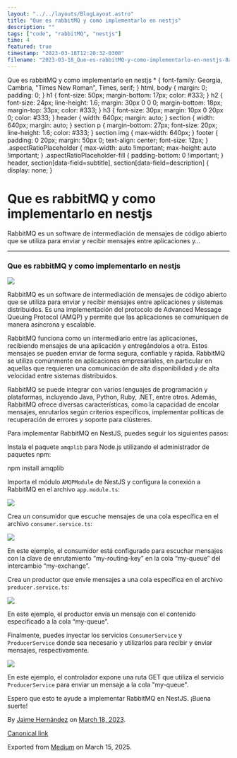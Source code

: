 ```yaml
---
layout: "../../layouts/BlogLayout.astro"
title: "Que es rabbitMQ y como implementarlo en nestjs"
description: ""
tags: ["code", "rabbitMQ", "nestjs"]
time: 4
featured: true
timestamp: "2023-03-18T12:20:32-0300"
filename: "2023-03-18_Que-es-rabbitMQ-y-como-implementarlo-en-nestjs-8a8f1a97df5f"
---
```


Que es rabbitMQ y como implementarlo en nestjs \* { font-family: Georgia, Cambria, "Times New Roman", Times, serif; } html, body { margin: 0; padding: 0; } h1 { font-size: 50px; margin-bottom: 17px; color: #333; } h2 { font-size: 24px; line-height: 1.6; margin: 30px 0 0 0; margin-bottom: 18px; margin-top: 33px; color: #333; } h3 { font-size: 30px; margin: 10px 0 20px 0; color: #333; } header { width: 640px; margin: auto; } section { width: 640px; margin: auto; } section p { margin-bottom: 27px; font-size: 20px; line-height: 1.6; color: #333; } section img { max-width: 640px; } footer { padding: 0 20px; margin: 50px 0; text-align: center; font-size: 12px; } .aspectRatioPlaceholder { max-width: auto !important; max-height: auto !important; } .aspectRatioPlaceholder-fill { padding-bottom: 0 !important; } header, section\[data-field=subtitle\], section\[data-field=description\] { display: none; }

Que es rabbitMQ y como implementarlo en nestjs
==============================================

RabbitMQ es un software de intermediación de mensajes de código abierto que se utiliza para enviar y recibir mensajes entre aplicaciones y…

* * *

### Que es rabbitMQ y como implementarlo en nestjs

![](https://cdn-images-1.medium.com/max/800/1*SmGSlOwpeP5v3mmxUusRMw.png)

RabbitMQ es un software de intermediación de mensajes de código abierto que se utiliza para enviar y recibir mensajes entre aplicaciones y sistemas distribuidos. Es una implementación del protocolo de Advanced Message Queuing Protocol (AMQP) y permite que las aplicaciones se comuniquen de manera asíncrona y escalable.

RabbitMQ funciona como un intermediario entre las aplicaciones, recibiendo mensajes de una aplicación y entregándolos a otra. Estos mensajes se pueden enviar de forma segura, confiable y rápida. RabbitMQ se utiliza comúnmente en aplicaciones empresariales, en particular en aquellas que requieren una comunicación de alta disponibilidad y de alta velocidad entre sistemas distribuidos.

RabbitMQ se puede integrar con varios lenguajes de programación y plataformas, incluyendo Java, Python, Ruby, .NET, entre otros. Además, RabbitMQ ofrece diversas características, como la capacidad de encolar mensajes, enrutarlos según criterios específicos, implementar políticas de recuperación de errores y soporte para clústeres.

Para implementar RabbitMQ en NestJS, puedes seguir los siguientes pasos:

Instala el paquete `amqplib` para Node.js utilizando el administrador de paquetes npm:

npm install amqplib

Importa el módulo `AMQPModule` de NestJS y configura la conexión a RabbitMQ en el archivo `app.module.ts`:

![](https://cdn-images-1.medium.com/max/800/1*P4pxjatoEWiBgv5Zn_D_kQ.png)

Crea un consumidor que escuche mensajes de una cola específica en el archivo `consumer.service.ts`:

![](https://cdn-images-1.medium.com/max/800/1*JNmmr2GaGsl5-isUJarBpQ.png)

En este ejemplo, el consumidor está configurado para escuchar mensajes con la clave de enrutamiento “my-routing-key” en la cola “my-queue” del intercambio “my-exchange”.

Crea un productor que envíe mensajes a una cola específica en el archivo `producer.service.ts`:

![](https://cdn-images-1.medium.com/max/800/1*C5M3EPAyz5z31S_rgw6olA.png)

En este ejemplo, el productor envía un mensaje con el contenido especificado a la cola “my-queue”.

Finalmente, puedes inyectar los servicios `ConsumerService` y `ProducerService` donde sea necesario y utilizarlos para recibir y enviar mensajes, respectivamente.

![](https://cdn-images-1.medium.com/max/800/1*b6eYRwVHod6jyadeeWfmKA.png)

En este ejemplo, el controlador expone una ruta GET que utiliza el servicio `ProducerService` para enviar un mensaje a la cola "my-queue".

Espero que esto te ayude a implementar RabbitMQ en NestJS. ¡Buena suerte!

By [Jaime Hernández](https://medium.com/@devjaime) on [March 18, 2023](https://medium.com/p/8a8f1a97df5f).

[Canonical link](https://medium.com/@devjaime/que-es-rabbitmq-y-como-implementarlo-en-nestjs-8a8f1a97df5f)

Exported from [Medium](https://medium.com) on March 15, 2025.